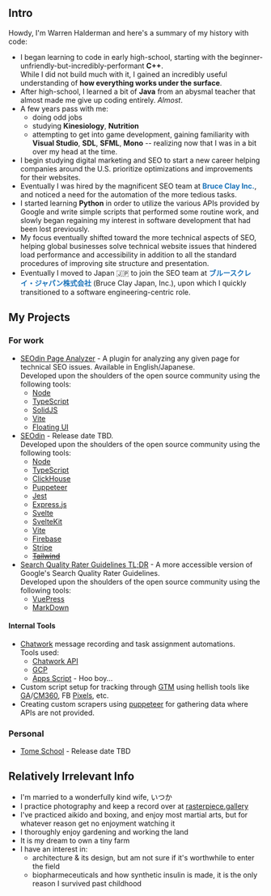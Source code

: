 <!--
**whalderman/whalderman** is a ✨ _special_ ✨ repository because its `README.md` (this file) appears on your GitHub profile.

Here are some ideas to get you started:

- 🔭 I’m currently working on ...
- 🌱 I’m currently learning ...
- 👯 I’m looking to collaborate on ...
- 🤔 I’m looking for help with ...
- 💬 Ask me about ...
- 📫 How to reach me: ...
- 😄 Pronouns: ...
- ⚡ Fun fact: ...
-->

## Intro

Howdy, I'm Warren Halderman and here's a summary of my history with code:
- I began learning to code in early high-school, starting with the beginner-unfriendly-but-incredibly-performant __C++__.  
While I did not build much with it, I gained an incredibly useful understanding of __how everything works under the surface__.
- After high-school, I learned a bit of __Java__ from an abysmal teacher that almost made me give up coding entirely. _Almost_.
- A few years pass with me:
  - doing odd jobs
  - studying __Kinesiology__, __Nutrition__
  - attempting to get into game development, gaining familiarity with __Visual Studio__, __SDL__, __SFML__, __Mono__ -- realizing now that I was in a bit over my head at the time.
- I begin studying digital marketing and SEO to start a new career helping companies around the U.S. prioritize optimizations and improvements for their websites.
- Eventually I was hired by the magnificent SEO team at <span style="color:#1972b9;">__Bruce Clay Inc.__</span>, and noticed a need for the automation of the more tedious tasks.
- I started learning __Python__ in order to utilize the various APIs provided by Google and write simple scripts that performed some routine work, and slowly began regaining my interest in software development that had been lost previously.
- My focus eventually shifted toward the more technical aspects of SEO, helping global businesses solve technical website issues that hindered load performance and accessibility in addition to all the standard procedures of improving site structure and presentation.
- Eventually I moved to Japan 🇯🇵 to join the SEO team at <span style="color:#1972b9;">__ブルースクレイ・ジャパン株式会社__</span> (Bruce Clay Japan, Inc.), upon which I quickly transitioned to a software engineering-centric role.

## My Projects

### For work

- [SEOdin Page Analyzer][1] - A plugin for analyzing any given page for technical SEO issues. Available in English/Japanese.  
  Developed upon the shoulders of the open source community using the following tools:
  - [Node][2]
  - [TypeScript][3]
  - [SolidJS][4]
  - [Vite][5]
  - [Floating UI][6]
- [SEOdin]() - Release date TBD.  
  Developed upon the shoulders of the open source community using the following tools:
  - [Node][2]
  - [TypeScript][3]
  - [ClickHouse][7]
  - [Puppeteer][8]
  - [Jest][9]
  - [Express.js][10]
  - [Svelte][11]
  - [SvelteKit][12]
  - [Vite][5]
  - [Firebase][13]
  - [Stripe][14]
  - ~~[Tailwind][15]~~
- [Search Quality Rater Guidelines TL;DR][102] - A more accessible version of Google's Search Quality Rater Guidelines.  
  Developed upon the shoulders of the open source community using the following tools:
  - [VuePress][16]
  - [MarkDown][17]

#### Internal Tools

- [Chatwork](https://www.chatwork.com/) message recording and task assignment automations.  
  Tools used:
  - [Chatwork API](https://developer.chatwork.com/)
  - [GCP][18]
  - [Apps Script][19] - Hoo boy...
- Custom script setup for tracking through [GTM](https://marketingplatform.google.com/about/) using hellish tools like [GA](https://marketingplatform.google.com/about/analytics/)/[CM360](https://marketingplatform.google.com/about/campaign-manager-360/), FB [Pixels](https://www.facebook.com/business/tools/meta-pixel), etc.
- Creating custom scrapers using [puppeteer][8] for gathering data where APIs are not provided.

### Personal

- [Tome School]() - Release date TBD

## Relatively Irrelevant Info
- I'm married to a wonderfully kind wife, いつか
- I practice photography and keep a record over at [rasterpiece.gallery](https://rasterpiece.gallery)
- I've practiced aikido and boxing, and enjoy most martial arts, but for whatever reason get no enjoyment watching it
- I thoroughly enjoy gardening and working the land
- It is my dream to own a tiny farm
- I have an interest in:
  - architecture & its design, but am not sure if it's worthwhile to enter the field
  - biopharmeceuticals and how synthetic insulin is made, it is the only reason I survived past childhood

[1]: https://chrome.google.com/webstore/detail/seodin-page-analyzer/obmnleflmffnkfdiaecgniokcfebhnkd
[2]: https://nodejs.org/
[3]: https://www.typescriptlang.org/
[4]: https://www.solidjs.com/
[5]: https://vitejs.dev/
[6]: https://floating-ui.com/
[7]: https://clickhouse.com/
[8]: https://pptr.dev/
[9]: https://jestjs.io/
[10]: https://expressjs.com/
[11]: https://svelte.dev/
[12]: https://kit.svelte.dev/
[13]: https://firebase.google.com/
[14]: https://stripe.com/
[15]: https://tailwindcss.com/
[16]: https://vuepress.vuejs.org/
[17]: https://commonmark.org/
[18]: https://cloud.google.com/
[19]: https://www.google.com/script/start/

[100]: https://bruceclay.com/
[101]: https://bruceclay.jpn.com/
[102]: https://bruceclay.jpn.com/docs/

